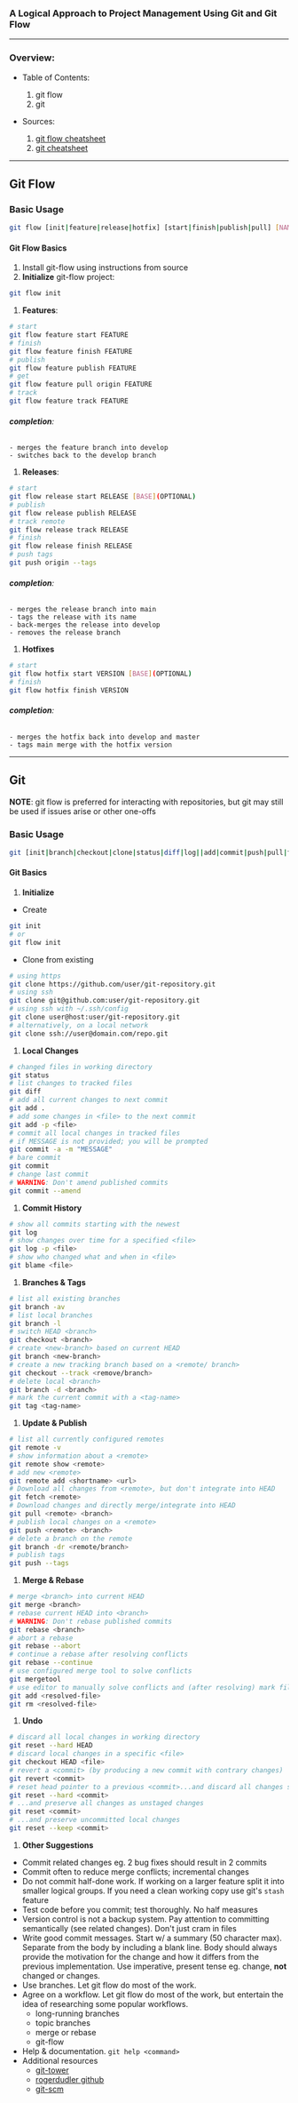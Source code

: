 ### A Logical Approach to Project Management Using Git and Git Flow
---
### Overview:

  - Table of Contents:
    1. git flow
    1. git


  - Sources:
    1. [git flow cheatsheet](https://danielkummer.github.io/git-flow-cheatsheet/)
    1. [git cheatsheet](https://www.git-tower.com/blog/git-cheat-sheet/)
---

## Git Flow

### Basic Usage
```bash
git flow [init|feature|release|hotfix] [start|finish|publish|pull] [NAME]
```

#### Git Flow Basics
1. Install git-flow using instructions from source
1. **Initialize** git-flow project:
```bash
git flow init
```
1. **Features**:
```bash
# start
git flow feature start FEATURE
# finish
git flow feature finish FEATURE
# publish
git flow feature publish FEATURE
# get
git flow feature pull origin FEATURE
# track
git flow feature track FEATURE
```
  ###### ***completion***:
    - merges the feature branch into develop
    - switches back to the develop branch
1. **Releases**:
```bash
# start
git flow release start RELEASE [BASE](OPTIONAL)
# publish
git flow release publish RELEASE
# track remote
git flow release track RELEASE
# finish
git flow release finish RELEASE
# push tags
git push origin --tags
```
  ###### ***completion***:
    - merges the release branch into main
    - tags the release with its name
    - back-merges the release into develop
    - removes the release branch
1. **Hotfixes**
```bash
# start
git flow hotfix start VERSION [BASE](OPTIONAL)
# finish
git flow hotfix finish VERSION
```
  ###### ***completion***:
    - merges the hotfix back into develop and master
    - tags main merge with the hotfix version
---

## Git

**NOTE**: git flow is preferred for interacting with repositories, but git may still be used if issues arise or other one-offs

### Basic Usage
```bash
git [init|branch|checkout|clone|status|diff|log||add|commit|push|pull|fetch] -m COMMIT_MESSAGE -d DELETE_BRANCH
```
#### Git Basics
1. **Initialize**
  - Create
```bash
git init
# or
git flow init
```
  - Clone from existing
```bash
# using https
git clone https://github.com/user/git-repository.git
# using ssh
git clone git@github.com:user/git-repository.git
# using ssh with ~/.ssh/config
git clone user@host:user/git-repository.git
# alternatively, on a local network
git clone ssh://user@domain.com/repo.git
```
1. **Local Changes**
```bash
# changed files in working directory
git status
# list changes to tracked files
git diff
# add all current changes to next commit
git add .
# add some changes in <file> to the next commit
git add -p <file>
# commit all local changes in tracked files
# if MESSAGE is not provided; you will be prompted
git commit -a -m "MESSAGE"
# bare commit
git commit
# change last commit
# WARNING: Don't amend published commits
git commit --amend
```
1. **Commit History**
```bash
# show all commits starting with the newest
git log
# show changes over time for a specified <file>
git log -p <file>
# show who changed what and when in <file>
git blame <file>
```
1. **Branches & Tags**
```bash
# list all existing branches
git branch -av
# list local branches
git branch -l
# switch HEAD <branch>
git checkout <branch>
# create <new-branch> based on current HEAD
git branch <new-branch>
# create a new tracking branch based on a <remote/ branch>
git checkout --track <remove/branch>
# delete local <branch>
git branch -d <branch>
# mark the current commit with a <tag-name>
git tag <tag-name>
```
1. **Update & Publish**
```bash
# list all currently configured remotes
git remote -v
# show information about a <remote>
git remote show <remote>
# add new <remote>
git remote add <shortname> <url>
# Download all changes from <remote>, but don't integrate into HEAD
git fetch <remote>
# Download changes and directly merge/integrate into HEAD
git pull <remote> <branch>
# publish local changes on a <remote>
git push <remote> <branch>
# delete a branch on the remote
git branch -dr <remote/branch>
# publish tags
git push --tags
```
1. **Merge & Rebase**
```bash
# merge <branch> into current HEAD
git merge <branch>
# rebase current HEAD into <branch>
# WARNING: Don't rebase published commits
git rebase <branch>
# abort a rebase
git rebase --abort
# continue a rebase after resolving conflicts
git rebase --continue
# use configured merge tool to solve conflicts
git mergetool
# use editor to manually solve conflicts and (after resolving) mark file as resolved
git add <resolved-file>
git rm <resolved-file>
```
1. **Undo**
```bash
# discard all local changes in working directory
git reset --hard HEAD
# discard local changes in a specific <file>
git checkout HEAD <file>
# revert a <commit> (by producing a new commit with contrary changes)
git revert <commit>
# reset head pointer to a previous <commit>...and discard all changes since then
git reset --hard <commit>
# ...and preserve all changes as unstaged changes
git reset <commit>
# ...and preserve uncommitted local changes
git reset --keep <commit>
```
1. **Other Suggestions**
  - Commit related changes eg. 2 bug fixes should result in 2 commits
  - Commit often to reduce merge conflicts; incremental changes
  - Do not commit half-done work. If working on a larger feature split it into smaller logical groups. If you need a clean working copy use git's `stash` feature
  - Test code before you commit; test thoroughly. No half measures
  - Version control is not a backup system. Pay attention to committing semantically (see related changes). Don't just cram in files
  - Write good commit messages. Start w/ a summary (50 character max). Separate from the body by including a blank line. Body should always provide the motivation for the change and how it differs from the previous implementation. Use imperative, present tense eg. change, **not** changed or changes.
  - Use branches. Let git flow do most of the work.
  - Agree on a workflow. Let git flow do most of the work, but entertain the idea of researching some popular workflows.
    - long-running branches
    - topic branches
    - merge or rebase
    - git-flow
  - Help & documentation. `git help <command>`
  - Additional resources
    - [git-tower](https://www.git-tower.com/learn)
    - [rogerdudler github](https://rogerdudler.github.io/git-guide/)
    - [git-scm](https://www.git-scm.org)
